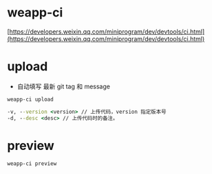 # weapp-ci

[https://developers.weixin.qq.com/miniprogram/dev/devtools/ci.html](https://developers.weixin.qq.com/miniprogram/dev/devtools/ci.html)



# upload

- 自动填写 最新 git tag 和 message

```cmd
weapp-ci upload

-v, --version <version> // 上传代码，version 指定版本号
-d, --desc <desc> // 上传代码时的备注。
```

# preview

```cmd
weapp-ci preview
```
